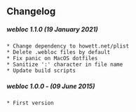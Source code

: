 ## Changelog
 
##### webloc 1.1.0 (19 January 2021)

	* Change dependency to howett.net/plist
	* Delete .webloc files by default
	* Fix panic on MacOS dotfiles
	* Sanitize ':' character in file name
	* Update build scripts

##### webloc 1.0.0 - (09 June 2015)

    * First version
